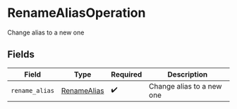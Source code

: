# RenameAliasOperation

Change alias to a new one


## Fields

| Field                                             | Type                                              | Required                                          | Description                                       |
| ------------------------------------------------- | ------------------------------------------------- | ------------------------------------------------- | ------------------------------------------------- |
| `rename_alias`                                    | [RenameAlias](../../models/shared/renamealias.md) | :heavy_check_mark:                                | Change alias to a new one                         |